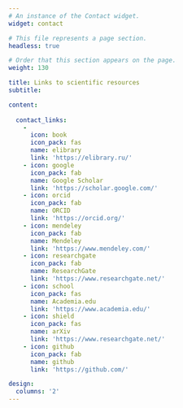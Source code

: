 ```yaml
---
# An instance of the Contact widget.
widget: contact

# This file represents a page section.
headless: true

# Order that this section appears on the page.
weight: 130

title: Links to scientific resources
subtitle:

content:
  
  contact_links:
    - 
      icon: book
      icon_pack: fas
      name: elibrary
      link: 'https://elibrary.ru/'
    - icon: google
      icon_pack: fab
      name: Google Scholar
      link: 'https://scholar.google.com/'
    - icon: orcid
      icon_pack: fab
      name: ORCID
      link: 'https://orcid.org/'
    - icon: mendeley
      icon_pack: fab
      name: Mendeley 
      link: 'https://www.mendeley.com/'
    - icon: researchgate 
      icon_pack: fab
      name: ResearchGate  
      link: 'https://www.researchgate.net/'
    - icon: school 
      icon_pack: fas
      name: Academia.edu
      link: 'https://www.academia.edu/'
    - icon: shield 
      icon_pack: fas
      name: arXiv  
      link: 'https://www.researchgate.net/'
    - icon: github 
      icon_pack: fab
      name: github  
      link: 'https://github.com/'

design:
  columns: '2'
---
```


